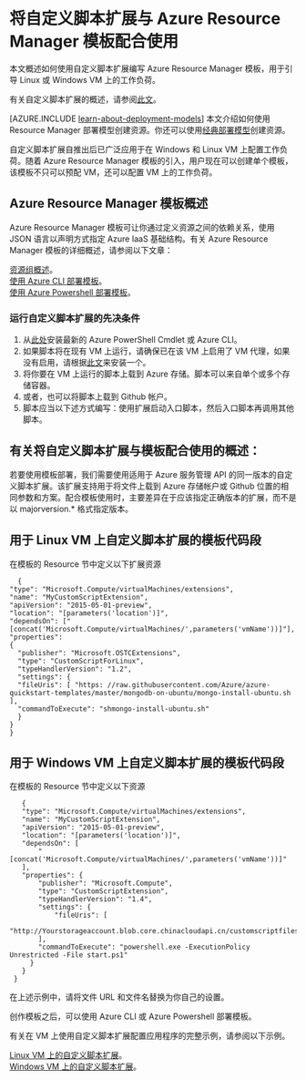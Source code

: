 <properties
   pageTitle="在 VM 上使用模板自定义脚本 | Microsoft Azure"
   description="通过将自定义脚本扩展与 Resource Manager 模板配合使用，自动执行 Windows 和 Linux 的 Azure VM 配置任务"
   services="virtual-machines"
   documentationCenter=""
   authors="kundanap"
   manager="timlt"
   editor=""
   tags="azure-resource-manager"/>  


<tags
   ms.service="virtual-machines"
   ms.date="07/01/2015"
   wacn.date=""/>

# 将自定义脚本扩展与 Azure Resource Manager 模板配合使用

本文概述如何使用自定义脚本扩展编写 Azure Resource Manager 模板，用于引导 Linux 或 Windows VM 上的工作负荷。

有关自定义脚本扩展的概述，请参阅[此文](/documentation/articles/virtual-machines-extensions-customscript)。

[AZURE.INCLUDE [learn-about-deployment-models](../includes/learn-about-deployment-models-include.md)] 本文介绍如何使用 Resource Manager 部署模型创建资源。你还可以使用[经典部署模型](/documentation/articles/virtual-machines-extensions-customscript)创建资源。

自定义脚本扩展自推出后已广泛应用于在 Windows 和 Linux VM 上配置工作负荷。随着 Azure Resource Manager 模板的引入，用户现在可以创建单个模板，该模板不只可以预配 VM，还可以配置 VM 上的工作负荷。

## Azure Resource Manager 模板概述

Azure Resource Manager 模板可让你通过定义资源之间的依赖关系，使用 JSON 语言以声明方式指定 Azure IaaS 基础结构。有关 Azure Resource Manager 模板的详细概述，请参阅以下文章：

<a href="/documentation/articles/resource-group-overview/" target="_blank">资源组概述</a>。<br/><a href="/documentation/articles/virtual-machines-deploy-rmtemplates-azure-cli/" target="_blank">使用 Azure CLI 部署模板</a>。<br/><a href="/documentation/articles/virtual-machines-deploy-rmtemplates-powershell/" target="_blank">使用 Azure Powershell 部署模板</a>。

### 运行自定义脚本扩展的先决条件

1. 从<a href="http://azure.microsoft.com/downloads" target="_blank">此处</a>安装最新的 Azure PowerShell Cmdlet 或 Azure CLI。
2. 如果脚本将在现有 VM 上运行，请确保已在该 VM 上启用了 VM 代理，如果没有启用，请根据<a href="https://msdn.microsoft.com/library/azure/dn832621.aspx" target="_blank">此文</a>来安装一个。
3. 将你要在 VM 上运行的脚本上载到 Azure 存储。脚本可以来自单个或多个存储容器。
4. 或者，也可以将脚本上载到 Github 帐户。
5. 脚本应当以下述方式编写：使用扩展启动入口脚本，然后入口脚本再调用其他脚本。

## 有关将自定义脚本扩展与模板配合使用的概述：

若要使用模板部署，我们需要使用适用于 Azure 服务管理 API 的同一版本的自定义脚本扩展。该扩展支持用于将文件上载到 Azure 存储帐户或 Github 位置的相同参数和方案。配合模板使用时，主要差异在于应该指定正确版本的扩展，而不是以 majorversion.* 格式指定版本。

 ## 用于 Linux VM 上自定义脚本扩展的模板代码段

在模板的 Resource 节中定义以下扩展资源

      {
    "type": "Microsoft.Compute/virtualMachines/extensions",
    "name": "MyCustomScriptExtension",
    "apiVersion": "2015-05-01-preview",
    "location": "[parameters('location')]",
    "dependsOn": ["[concat('Microsoft.Compute/virtualMachines/',parameters('vmName'))]"],
    "properties":
    {
      "publisher": "Microsoft.OSTCExtensions",
      "type": "CustomScriptForLinux",
      "typeHandlerVersion": "1.2",
      "settings": {
      "fileUris": [ "https: //raw.githubusercontent.com/Azure/azure-quickstart-templates/master/mongodb-on-ubuntu/mongo-install-ubuntu.sh                        ],
      "commandToExecute": "shmongo-install-ubuntu.sh"
      }
    }
    }

## 用于 Windows VM 上自定义脚本扩展的模板代码段

在模板的 Resource 节中定义以下资源

       {
       "type": "Microsoft.Compute/virtualMachines/extensions",
       "name": "MyCustomScriptExtension",
       "apiVersion": "2015-05-01-preview",
       "location": "[parameters('location')]",
       "dependsOn": [
           "[concat('Microsoft.Compute/virtualMachines/',parameters('vmName'))]"
       ],
       "properties": {
           "publisher": "Microsoft.Compute",
           "type": "CustomScriptExtension",
           "typeHandlerVersion": "1.4",
           "settings": {
               "fileUris": [
               "http://Yourstorageaccount.blob.core.chinacloudapi.cn/customscriptfiles/start.ps1"
           ],
           "commandToExecute": "powershell.exe -ExecutionPolicy Unrestricted -File start.ps1"
         }
       }
     }

在上述示例中，请将文件 URL 和文件名替换为你自己的设置。

创作模板之后，可以使用 Azure CLI 或 Azure Powershell 部署模板。

有关在 VM 上使用自定义脚本扩展配置应用程序的完整示例，请参阅以下示例。

<a href="https://github.com/Azure/azure-quickstart-templates/blob/b1908e74259da56a92800cace97350af1f1fc32b/mongodb-on-ubuntu/azuredeploy.json/" target="_blank">Linux VM 上的自定义脚本扩展</a>。</br><a href="https://github.com/Azure/azure-quickstart-templates/blob/b1908e74259da56a92800cace97350af1f1fc32b/201-list-storage-keys-windows-vm/azuredeploy.json/" target="_blank">Windows VM 上的自定义脚本扩展</a>。

<!---HONumber=Mooncake_Quality_Review_1215_2016-->